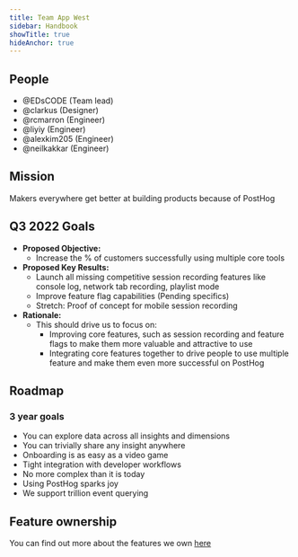 ```yaml
---
title: Team App West
sidebar: Handbook
showTitle: true
hideAnchor: true
---
```


## People

- @EDsCODE (Team lead)
- @clarkus (Designer)
- @rcmarron (Engineer)
- @liyiy (Engineer)
- @alexkim205 (Engineer)
- @neilkakkar (Engineer)

## Mission

Makers everywhere get better at building products because of PostHog

## Q3 2022 Goals
* **Proposed Objective:**
    * Increase the % of customers successfully using multiple core tools
* **Proposed Key Results:**
    * Launch all missing competitive session recording features like console log, network tab recording, playlist mode
    * Improve feature flag capabilities (Pending specifics)
    * Stretch: Proof of concept for mobile session recording
* **Rationale:**
    * This should drive us to focus on:
        * Improving core features, such as session recording and feature flags to make them more valuable and attractive to use
        * Integrating core features together to drive people to use multiple feature and make them even more successful on PostHog

## Roadmap

### 3 year goals
* You can explore data across all insights and dimensions
* You can trivially share any insight anywhere
* Onboarding is as easy as a video game
* Tight integration with developer workflows
* No more complex than it is today
* Using PostHog sparks joy
* We support trillion event querying

## Feature ownership
You can find out more about the features we own [here](/handbook/engineering/feature-ownership)